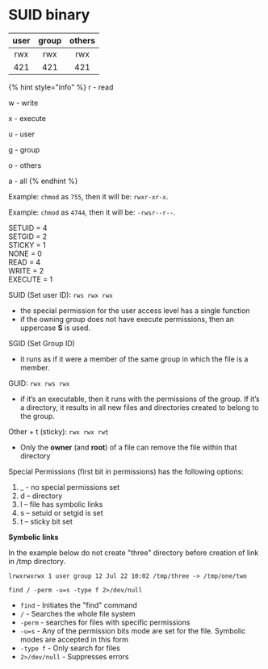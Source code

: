 # SUID binary

| user | group | others |
| :--: | :---: | :----: |
|  rwx |  rwx  |   rwx  |
|  421 |  421  |   421  |

{% hint style="info" %}
r - read

w - write

x - execute

u - user

g - group

o - others

a - all
{% endhint %}

Example: `chmod` as `755`, then it will be: `rwxr-xr-x`.

Example: `chmod` as `4744`, then it will be: `-rwsr--r--`.

SETUID = 4\
SETGID = 2\
STICKY = 1\
NONE = 0\
READ = 4\
WRITE = 2\
EXECUTE = 1

SUID (Set user ID): `rws rwx rwx`

* the special permission for the user access level has a single function
* if the owning group does not have execute permissions, then an uppercase **S** is used.

SGID (Set Group ID)

* it runs as if it were a member of the same group in which the file is a member.

GUID: `rwx rws rwx`

* if it’s an executable, then it runs with the permissions of the group. If it’s a directory, it results in all new files and directories created to belong to the group.

Other + t (sticky): `rwx rwx rwt`

* Only the **owner** (and **root**) of a file can remove the file within that directory

Special Permissions (first bit in permissions) has the following options:

1. \_ - no special permissions set
2. d – directory
3. l – file has symbolic links
4. s – setuid or setgid is set
5. t – sticky bit set

**Symbolic links**

In the example below do not create "three" directory before creation of link in /tmp directory.

```
lrwxrwxrwx 1 user group 12 Jul 22 10:02 /tmp/three -> /tmp/one/two
```



`find / -perm -u=s -type f 2>/dev/null`

* `find` - Initiates the "find" command
* `/` - Searches the whole file system
* `-perm` - searches for files with specific permissions
* `-u=s` - Any of the permission bits mode are set for the file. Symbolic modes are accepted in this form
* `-type f` - Only search for files
* `2>/dev/null` - Suppresses errors
